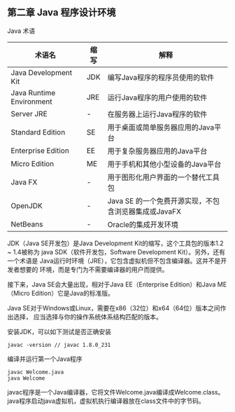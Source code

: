 
## 第二章 Java 程序设计环境

Java 术语

| 术语名 | 缩写 | 解释 |
|----|----|----|
| Java Development Kit | JDK | 编写Java程序的程序员使用的软件 |
| Java Runtime Environment | JRE | 运行Java程序的用户使用的软件 |
| Server JRE | - | 在服务器上运行Java程序的软件 |
| Standard Edition | SE | 用于桌面或简单服务器应用的Java平台 |
| Enterprise Edition | EE | 用于复杂服务器应用的Java平台 |
| Micro Edition | ME | 用于手机和其他小型设备的Java平台 |
| Java FX | - | 用于图形化用户界面的一个替代工具包 |
| OpenJDK | - | Java SE 的一个免费开源实现，不包含浏览器集成或JavaFX |
| NetBeans | - | Oracle的集成开发环境 |

JDK（Java SE开发包）是Java Development Kit的缩写，这个工具包的版本1.2 ~ 1.4被称为
java SDK（软件开发包，Software Development Kit）。另外，还有一个术语是
Java运行时环境（JRE），它包含虚拟机但不包含编译器。这并不是开发者想要的
环境，而是专门为不需要编译器的用户而提供。

接下来，Java SE会大量出现，相对于Java EE（Enterprise Edition）和Java ME
（Micro Edition）它是Java的标准版。

Java SE对于Windows或Linux，需要在x86（32位）和x64（64位）版本之间作出选择，
应当选择与你的操作系统体系结构匹配的版本。

安装JDK，可以如下测试是否正确安装
```
javac -version // javac 1.8.0_231
```

编译并运行第一个Java程序
```
javac Welcome.java
java Welcome
```
javac程序是一个Java编译器，它将文件Welcome.java编译成Welcome.class。
java程序启动java虚拟机，虚拟机执行编译器放在class文件中的字节码。

















